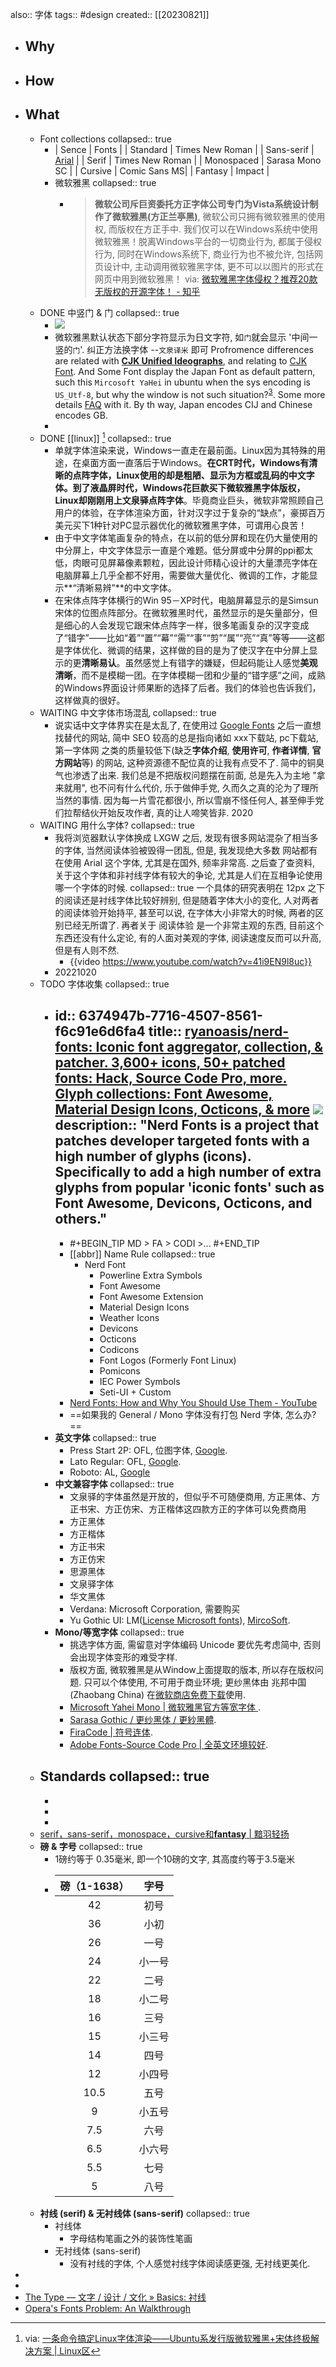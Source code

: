 also:: 字体
tags:: #design
created:: [[20230821]]

- ## Why
- ## How
- ## What
  - Font collections
    collapsed:: true
    - | Sence | Fonts |
      | Standard | Times New Roman |
      | Sans-serif | [Arial](https://zh.wikipedia.org/zh-cn/Arial) |
      | Serif | Times New Roman |
      | Monospaced | Sarasa Mono SC |
      | Cursive | Comic Sans MS|
      | Fantasy | Impact |
    - 微软雅黑
      collapsed:: true
      - > **微软公司斥巨资委托方正字体公司专门为Vista系统设计制作了微软雅黑(方正兰亭黑)**, 微软公司只拥有微软雅黑的使用权, 而版权在方正手中. 我们仅可以在Windows系统中使用微软雅黑！脱离Windows平台的一切商业行为, 都属于侵权行为, 同时在Windows系统下, 商业行为也不被允许, 包括网页设计中, 主动调用微软雅黑字体, 更不可以以图片的形式在网页中用到微软雅黑！
        via: [微软雅黑字体侵权？推荐20款无版权的开源字体！ - 知乎](https://zhuanlan.zhihu.com/p/49049779)
  - DONE 中竖门 & 门
    collapsed:: true
    - ![](../assets/japan-men.webp)
    - 微软雅黑默认状态下部分字符显示为日文字符, 如`门`就会显示 '中间一竖的`门`'. 纠正方法换字体 --`文泉译米` 即可
      Profromence differences are related with [**CJK Unified Ideographs**](https://en.wikipedia.org/wiki/CJK_Unified_Ideographs), and relating to [CJK Font](https://en.wikipedia.org/wiki/List_of_CJK_fonts). And Some Font display the Japan Font as default pattern, such this `Mircosoft YaHei` in ubuntu when the sys encoding is `US_Utf-8`, but why the window is not such situation?<sup>[3](#j3)</sup>. Some more details [FAQ](https://www.unicode.org/faq/han_cjk.html) with it. By th way, Japan encodes CIJ and Chinese encodes GB.
    -
  - DONE [[linux]] [^linux]
    collapsed:: true
    - 单就字体渲染来说，Windows一直走在最前面。Linux因为其特殊的用途，在桌面方面一直落后于Windows。**在CRT时代，Windows有清晰的点阵字体，Linux使用的却是粗陋、显示为方框或乱码的中文字体。到了液晶屏时代，Windows花巨款买下微软雅黑字体版权，Linux却刚刚用上文泉驿点阵字体**。毕竟商业巨头，微软非常照顾自己用户的体验，在字体渲染方面，针对汉字过于复杂的“缺点”，豪掷百万美元买下1种针对PC显示器优化的微软雅黑字体，可谓用心良苦！
    - 由于中文字体笔画复杂的特点，在以前的低分屏和现在仍大量使用的中分屏上，中文字体显示一直是个难题。低分屏或中分屏的ppi都太低，肉眼可见屏幕像素颗粒，因此设计师精心设计的大量漂亮字体在电脑屏幕上几乎全都不好用，需要做大量优化、微调的工作，才能显示**“清晰易辨”**的中文字体。
    - 在宋体点阵字体横行的Win 95－XP时代，电脑屏幕显示的是Simsun宋体的位图点阵部分。在微软雅黑时代，虽然显示的是矢量部分，但是细心的人会发现它跟宋体点阵字一样，很多笔画复杂的汉字变成了“错字”——比如“着”“置”“幕”“需”“事”“剪”“属”“亮”“真”等等——这都是字体优化、微调的结果，这样做的目的是为了使汉字在中分屏上显示的更**清晰易认**。虽然感觉上有错字的嫌疑，但起码能让人感觉**美观清晰**，而不是模糊一团。在字体模糊一团和少量的“错字感”之间，成熟的Windows界面设计师果断的选择了后者。我们的体验也告诉我们，这样做真的很好。
  - WAITING 中文字体市场混乱
    collapsed:: true
    - 说实话中文字体界实在是太乱了, 在使用过 [Google Fonts](https://fonts.google.com) 之后一直想找替代的网站, 简中 SEO 较高的总是指向诸如 xxx下载站, pc下载站, 第一字体网 之类的质量较低下(缺乏**字体介绍**, **使用许可**, **作者详情**, **官方网站**等) 的网站, 这种资源德不配位真的让我有点受不了. 简中的铜臭气也渗透了出来.
      我们总是不把版权问题摆在前面, 总是先入为主地 "拿来就用", 也不问有什么代价, 乐于做伸手党, 久而久之真的沦为了理所当然的事情. 因为每一片雪花都很小, 所以雪崩不怪任何人, 甚至伸手党们拉帮结伙开始反攻作者, 真的让人啼笑皆非.
      2020
  - WAITING 用什么字体?
    collapsed:: true
    - 我将浏览器默认字体换成 LXGW 之后, 发现有很多网站混杂了相当多的字体, 当然阅读体验被毁得一团乱, 但是, 我发现绝大多数 网站都有在使用 Arial 这个字体, 尤其是在国外, 频率非常高. 之后查了查资料, 关于这个字体和非衬线字体有较大的争论, 尤其是人们在互相争论使用哪一个字体的时候.
      collapsed:: true
      一个具体的研究表明在 12px 之下的阅读还是衬线字体比较好辨别, 但是随着字体大小的变化, 人对两者的阅读体验开始持平, 甚至可以说, 在字体大小非常大的时候, 两者的区别已经无所谓了.
      再者关于 阅读体验 是一个非常主观的东西, 目前这个东西还没有什么定论, 有的人面对美观的字体, 阅读速度反而可以升高, 但是有人则不然.
      - {{video https://www.youtube.com/watch?v=41i9EN9l8uc}}
    - 20221020
  - TODO 字体收集
    collapsed:: true
    - id:: 6374947b-7716-4507-8561-f6c91e6d6fa4
      title:: [ryanoasis/nerd-fonts: Iconic font aggregator, collection, & patcher. 3,600+ icons, 50+ patched fonts: Hack, Source Code Pro, more. Glyph collections: Font Awesome, Material Design Icons, Octicons, & more](https://github.com/ryanoasis/nerd-fonts) ![](https://img.shields.io/github/stars/ryanoasis/nerd-fonts)
      description:: "Nerd Fonts is a project that patches developer targeted fonts with a high number of glyphs (icons). Specifically to add a high number of extra glyphs from popular 'iconic fonts' such as Font Awesome, Devicons, Octicons, and others."
      -
        - #+BEGIN_TIP
          MD > FA > CODI >...
          #+END_TIP
      - [[abbr]] Name Rule
        collapsed:: true
        - Nerd Font
          - Powerline Extra Symbols
          - Font Awesome
          - Font Awesome Extension
          - Material Design Icons
          - Weather Icons
          - Devicons
          - Octicons
          - Codicons
          - Font Logos (Formerly Font Linux)
          - Pomicons
          - IEC Power Symbols
          - Seti-UI + Custom
      - [Nerd Fonts: How and Why You Should Use Them - YouTube](https://www.youtube.com/watch?v=w9wqIEk5Cqo)
      - ==如果我的 General / Mono 字体没有打包 Nerd 字体, 怎么办?==
    - **英文字体**
      collapsed:: true
      - Press Start 2P: OFL, 位图字体, [Google](https://fonts.google.com/specimen/Press+Start+2P#standard-styles).
      - Lato Regular: OFL, [Google](https://fonts.google.com/specimen/Lato).
      - Roboto: AL, [Google](https://fonts.google.com/specimen/Roboto)
    - **中文兼容字体**
      collapsed:: true
      - 文泉驿的字体虽然是开放的，但似乎不可随便商用, 方正黑体、方正书宋、方正仿宋、方正楷体这四款方正的字体可以免费商用
      - 方正黑体
      - 方正楷体
      - 方正书宋
      - 方正仿宋
      - 思源黑体
      - 文泉驿字体
      - 华文黑体
      - Verdana: Microsoft Corporation, 需要购买
      - Yu Gothic UI: LM([License Microsoft fonts](https://www.fonts.com/content/microsoft-typography)), [MircoSoft](https://docs.microsoft.com/en-us/typography/font-list/yu-gothic).
    - **Mono/等宽字体**
      collapsed:: true
      - 挑选字体方面, 需留意对字体编码 Unicode 要优先考虑简中, 否则会出现字体变形的难受字样.
      - 版权方面, 微软雅黑是从Window上面提取的版本, 所以存在版权问题. 只可以个体使用, 不可用于商业环境; 更纱黑体由 兆邦中国(Zhaobang China) 在[微软商店免费下载](https://www.microsoft.com/zh-cn/p/%E6%9B%B4%E7%BA%B1%E9%BB%91%E4%BD%93/9mw0m424ncz7)使用.
      - [Microsoft Yahei Mono | 微软雅黑官方等宽字体 ](https://github.com/cheny-m/Microsoft-Yahei-Mono).
      - [Sarasa Gothic / 更纱黑体 / 更紗黑體](https://github.com/be5invis/Sarasa-Gothic).
      - [FiraCode | 符号连体](https://github.com/tonsky/FiraCode).
      - [Adobe Fonts-Source Code Pro | 全英文环境较好](https://github.com/adobe-fonts/source-code-pro).
  - Standards
    collapsed:: true
    -
    -
    -
    -
  - [serif，sans-serif，monospace，cursive和**fantasy** | 黯羽轻扬](http://www.ayqy.net/blog/serif%EF%BC%8Csans-serif%EF%BC%8Cmonospace%EF%BC%8Ccursive%E5%92%8Cfantasy/)
  - **磅 & 字号**
    collapsed:: true
    - 1磅约等于 0.35毫米, 即一个10磅的文字, 其高度约等于3.5毫米
    - | **磅（1-1638）** | **字号** |
      | :--------------: | :------: |
      | 42               | 初号     |
      | 36               | 小初     |
      | 26               | 一号     |
      | 24               | 小一号   |
      | 22               | 二号     |
      | 18               | 小二号   |
      | 16               | 三号     |
      | 15               | 小三号   |
      | 14               | 四号     |
      | 12               | 小四号   |
      | 10.5             | 五号     |
      | 9                | 小五号   |
      | 7.5              | 六号     |
      | 6.5              | 小六号   |
      | 5.5              | 七号     |
      | 5                | 八号     |
  - **衬线 (serif) & 无衬线体 (sans-serif)**
    collapsed:: true
    - 衬线体
      - 字母结构笔画之外的装饰性笔画
    - 无衬线体 (sans-serif)
      - 没有衬线的字体, 个人感觉衬线字体阅读感更强, 无衬线更美化.
- [^linux]: via: [一条命令搞定Linux字体渲染——Ubuntu系发行版微软雅黑+宋体终极解决方案 | Linux区](https://linux.zone/278)
- [^Collection]: via: [「免版权字体」收集网站，已收藏了 45 款免费商用字体 - V2EX](https://v2ex.com/t/627989#; )
- [The Type — 文字 / 设计 / 文化 » Basics: 衬线](https://www.thetype.com/2010/01/1814/)
- [Opera's Fonts Problem: An Walkthrough](https://jedi.org/opera/FontTest/)